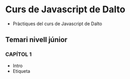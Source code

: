 # Curs de Javascript de Dalto

- Pràctiques del curs de Javascript de Dalto
## Temari nivell júnior

### CAPÍTOL 1
  - Intro
  - Etiqueta <script>
  - Variables
  - Tipus de dades
  - Àmbit/scope (let, const)
  - Operadors d'assignació i aritmètics
  - Concatenació i inerpolació
  - Backtits (` `) i escapament de " i de '
  - Operadors lògics i de comparació
  - Condicionals
  - Pràctica 'Cofla 1'

### CAPÍTOL 2
  - Arrays
  - Arrays associatius / objectes
  - Bucle while i do while
  - break amb while
  - Bucle for
  - break amb for
  - continue amb for
  - for in
  - for of
  - label
  - Declaració i crida de funcions
  - return
  - Paràmetres i arguments
  - Funcions fletxa
  - Pràctica 'Cofla 2'

### CAPÍTOL 3
  - Definició de POO
  - Classes
  - Objectes
  - Atributs / propietats
  - Mètodes
  - Consructor
  - Instanciació
  - Abstracció
  - Modularitat
  - Encapsulament
  - Polimorfisme
  - Herència
  - Mètodes estàtics
  - Propietats estàtiques
  - getters
  - setters
  - Pràctica 'Cofla3'

### CAPÍTOL 4
  - Mètodes de cadena comuns
    - concat()
    - startsWith()
    - endsWth()
    - includes()
    - indexOf()
    - lastINdexOf()
    - charAt()
    - padStart()
    - padEnd()
    - repeat()
    - split()
    - join()
    - substring()
    - toLowerCase()
    - toUpperCase()
    - toString()
    - trim()
    - trimEnd()
    - trimSart()
  - Mètodes d'arrays transformadors
    - pop()
    - push()
    - shift()
    - unshift()
    - reverse()
    - sort()
    - splice()
  - Mètodes s'arrays accessors
    - slice()
    - join()
    - indexOf()
    - lastIndexOf()
    - includes()
  - Mètodes d'array de repetició
    - filter()
    - map()
    - forEach()
  - Objecte Map()
    - sqrt()
    - pow()
    - cbrt()
    - max()
    - min()
    - random()
    - round()
    - trunc()
    - floor()
    - ceil()
  - Pràctica 'Cofla4'

### CAPíTOL 5
  - Mètodes de consola
    - clear ()
    - error()
    - info()
    - log()
    - table()
    - warn()
    - count()
    - countReset()
    - group()
    - groupEnd()
    - groupCollapsed()
    - time()
    - timeEnd()
    - timeLog()

### CAPÍTOL 6
  - Nodes
  - Document
  - Element
  - Text
  - Comentaris
  - Mètodes de selecció d'elements:
    - getElementById()
    - getElementByTagName()
    - querySelector()
    - querySelectorAll()
  - Mètodes d'atributs:
    - setAttbiute()
    - getAttribute()
    - removeAttribute()
  - Atributs globals
    - class
    - contenteditable
    - dir
    - hidden
    - id
    - tabindex
    - title
    - style
  - Accés a atributs des de Js:
    - className
    - value
    - type
    - accept
    - form
    - minlength
    - placeholder
    - labels
    - required

